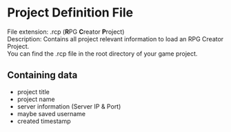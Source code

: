 # Project Definition File

File extension: .rcp (**R**PG **C**reator **P**roject)\
Description: Contains all project relevant information to load an RPG Creator Project.\
You can find the .rcp file in the root directory of your game project.

## Containing data
  - project title
  - project name
  - server information (Server IP & Port)
  - maybe saved username
  - created timestamp